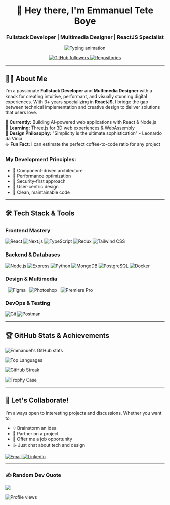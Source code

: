 <h1 align="center">👋 Hey there, I'm Emmanuel Tete Boye</h1>
<h3 align="center">Fullstack Developer | Multimedia Designer | ReactJS Specialist</h3>

<div align="center">
  <img src="https://readme-typing-svg.herokuapp.com?font=Fira+Code&weight=600&size=26&duration=4000&pause=1000&color=3DA37A&center=true&vCenter=true&width=600&lines=Welcome+to+my+digital+space;Crafting+digital+experiences;Where+code+meets+creativity;Turning+ideas+into+interactive+reality" alt="Typing animation" />
</div>

<p align="center">
  <a href="https://github.com/t-boye?tab=followers">
    <img alt="GitHub followers" src="https://img.shields.io/github/followers/t-boye?color=green&logo=github">
  </a>
  <a href="https://github.com/t-boye?tab=repositories">
    <img alt="Repositories" src="https://img.shields.io/badge/Repos-10+-blue?logo=github">
  </a>
</p>

---

## 👨‍💻 About Me
I'm a passionate **Fullstack Developer** and **Multimedia Designer** with a knack for creating intuitive, performant, and visually stunning digital experiences. With 3+ years specializing in **ReactJS**, I bridge the gap between technical implementation and creative design to deliver solutions that users love.

🔭 **Currently:** Building AI-powered web applications with React & Node.js  
🌱 **Learning:** Three.js for 3D web experiences & WebAssembly  
🎨 **Design Philosophy:** "Simplicity is the ultimate sophistication" - Leonardo da Vinci  
☕ **Fun Fact:** I can estimate the perfect coffee-to-code ratio for any project  

### My Development Principles:
- 🧩 Component-driven architecture
- 🚀 Performance optimization
- 🔐 Security-first approach
- 🎯 User-centric design
- 🤝 Clean, maintainable code

---

## 🛠️ Tech Stack & Tools

### Frontend Mastery
<p>
  <img src="https://img.shields.io/badge/React-20232A?style=for-the-badge&logo=react&logoColor=61DAFB" alt="React" />
  <img src="https://img.shields.io/badge/Next.js-000000?style=for-the-badge&logo=next.js&logoColor=white" alt="Next.js" />
  <img src="https://img.shields.io/badge/TypeScript-007ACC?style=for-the-badge&logo=typescript&logoColor=white" alt="TypeScript" />
  <img src="https://img.shields.io/badge/Redux-593D88?style=for-the-badge&logo=redux&logoColor=white" alt="Redux" />
  <img src="https://img.shields.io/badge/Tailwind_CSS-38B2AC?style=for-the-badge&logo=tailwind-css&logoColor=white" alt="Tailwind CSS" />
</p>

### Backend & Databases
<p>
  <img src="https://img.shields.io/badge/Node.js-339933?style=for-the-badge&logo=nodedotjs&logoColor=white" alt="Node.js" />
  <img src="https://img.shields.io/badge/Express.js-000000?style=for-the-badge&logo=express&logoColor=white" alt="Express" />
  <img src="https://img.shields.io/badge/Python-3776AB?style=for-the-badge&logo=python&logoColor=white" alt="Python" />
  <img src="https://img.shields.io/badge/MongoDB-4EA94B?style=for-the-badge&logo=mongodb&logoColor=white" alt="MongoDB" />
  <img src="https://img.shields.io/badge/PostgreSQL-316192?style=for-the-badge&logo=postgresql&logoColor=white" alt="PostgreSQL" />
  <img src="https://img.shields.io/badge/Docker-2CA5E0?style=for-the-badge&logo=docker&logoColor=white" alt="Docker" />
</p>

### Design & Multimedia
<p>
  <img src="https://img.shields.io/badge/Figma-F24E1E?style=for-the-badge&logo=figma&logoColor=white" alt="Figma" />
  <img src="https://img.shields.io/badge/Adobe%20Photoshop-31A8FF?style=for-the-badge&logo=Adobe%20Photoshop&logoColor=black" alt="Photoshop" />
  <img src="https://img.shields.io/badge/Adobe%20Premiere%20Pro-9999FF.svg?style=for-the-badge&logo=Adobe%20Premiere%20Pro&logoColor=black" alt="Premiere Pro" />
</p>

### DevOps & Testing
<p>
  <img src="https://img.shields.io/badge/Git-F05032?style=for-the-badge&logo=git&logoColor=white" alt="Git" />
  <img src="https://img.shields.io/badge/Postman-FF6C37?style=for-the-badge&logo=Postman&logoColor=white" alt="Postman" />
</p>

---

## 🏆 GitHub Stats & Achievements

<div align="left">
  
  ![Emmanuel's GitHub stats](https://github-readme-stats.vercel.app/api?username=t-boye&show_icons=true&theme=radical&include_all_commits=true&count_private=true)
  
  ![Top Languages](https://github-readme-stats.vercel.app/api/top-langs/?username=t-boye&layout=compact&theme=radical&langs_count=6)
  
  ![GitHub Streak](https://github-readme-streak-stats.herokuapp.com/?user=t-boye&theme=radical)
  
  ![Trophy Case](https://github-profile-trophy.vercel.app/?username=t-boye&theme=radical&margin-w=15&no-frame=true&rank=SECRET,SSS,SS,S,AAA,AA,A,B,C)
  
</div>

---

## 🤝 Let's Collaborate!
I'm always open to interesting projects and discussions. Whether you want to:
- 💡 Brainstorm an idea
- 🤝 Partner on a project
- 💼 Offer me a job opportunity
- ☕ Just chat about tech and design

<p align="left">
  <a href="mailto:emmanuelboye1957@gmail.com">
    <img src="https://img.shields.io/badge/Gmail-D14836?style=for-the-badge&logo=gmail&logoColor=white" alt="Email" />
  </a>
  <a href="[https://linkedin.com/in/your_profile](https://www.linkedin.com/in/tboyeofficial/)">
    <img src="https://img.shields.io/badge/LinkedIn-0077B5?style=for-the-badge&logo=linkedin&logoColor=white" alt="LinkedIn" />
  </a>
</p>

---

### ✍️ Random Dev Quote
![](https://quotes-github-readme.vercel.app/api?type=horizontal&theme=radical)

<div align="left">
  <img src="https://komarev.com/ghpvc/?username=t-boye&label=Profile%20Views&color=0e75b6&style=flat" alt="Profile views" />
</div>
